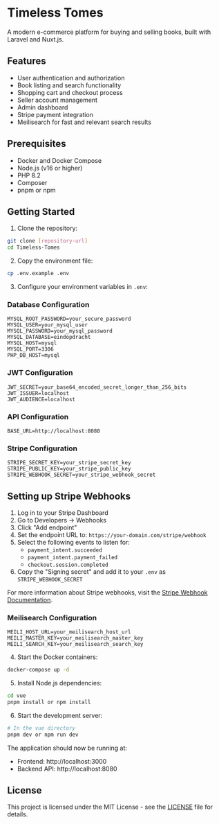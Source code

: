 # Timeless Tomes

A modern e-commerce platform for buying and selling books, built with Laravel and Nuxt.js.

## Features

- User authentication and authorization
- Book listing and search functionality
- Shopping cart and checkout process
- Seller account management
- Admin dashboard
- Stripe payment integration
- Meilisearch for fast and relevant search results

## Prerequisites

- Docker and Docker Compose
- Node.js (v16 or higher)
- PHP 8.2
- Composer
- pnpm or npm

## Getting Started

1. Clone the repository:

```bash
git clone [repository-url]
cd Timeless-Tomes
```

2. Copy the environment file:

```bash
cp .env.example .env
```

3. Configure your environment variables in `.env`:

### Database Configuration

```env
MYSQL_ROOT_PASSWORD=your_secure_password
MYSQL_USER=your_mysql_user
MYSQL_PASSWORD=your_mysql_password
MYSQL_DATABASE=eindopdracht
MYSQL_HOST=mysql
MYSQL_PORT=3306
PHP_DB_HOST=mysql
```

### JWT Configuration

```env
JWT_SECRET=your_base64_encoded_secret_longer_than_256_bits
JWT_ISSUER=localhost
JWT_AUDIENCE=localhost
```

### API Configuration

```env
BASE_URL=http://localhost:8080
```

### Stripe Configuration

```env
STRIPE_SECRET_KEY=your_stripe_secret_key
STRIPE_PUBLIC_KEY=your_stripe_public_key
STRIPE_WEBHOOK_SECRET=your_stripe_webhook_secret
```

## Setting up Stripe Webhooks

1. Log in to your Stripe Dashboard
2. Go to Developers → Webhooks
3. Click "Add endpoint"
4. Set the endpoint URL to: `https://your-domain.com/stripe/webhook`
5. Select the following events to listen for:
   - `payment_intent.succeeded`
   - `payment_intent.payment_failed`
   - `checkout.session.completed`
6. Copy the "Signing secret" and add it to your `.env` as `STRIPE_WEBHOOK_SECRET`

For more information about Stripe webhooks, visit the [Stripe Webhook Documentation](https://stripe.com/docs/webhooks).

### Meilisearch Configuration

```env
MEILI_HOST_URL=your_meilisearch_host_url
MEILI_MASTER_KEY=your_meilisearch_master_key
MEILI_SEARCH_KEY=your_meilisearch_search_key
```

4. Start the Docker containers:

```bash
docker-compose up -d
```

5. Install Node.js dependencies:

```bash
cd vue
pnpm install or npm install
```

6. Start the development server:

```bash
# In the vue directory
pnpm dev or npm run dev
```

The application should now be running at:

- Frontend: http://localhost:3000
- Backend API: http://localhost:8080

## License

This project is licensed under the MIT License - see the [LICENSE](LICENSE) file for details.
